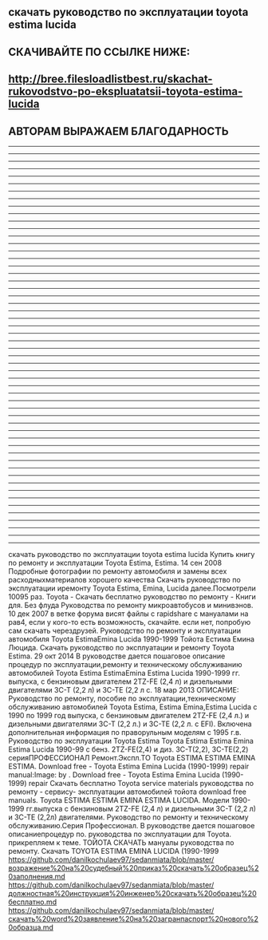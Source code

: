 скачать руководство по эксплуатации toyota estima lucida
--------------------------------------------------
СКАЧИВАЙТЕ ПО ССЫЛКЕ НИЖЕ:
--------------------------------------------------
http://bree.filesloadlistbest.ru/skachat-rukovodstvo-po-ekspluatatsii-toyota-estima-lucida
--------------------------------------------------
АВТОРАМ ВЫРАЖАЕМ БЛАГОДАРНОСТЬ
--------------------------------------------------
--------------------------------------------------
--------------------------------------------------
--------------------------------------------------
--------------------------------------------------
--------------------------------------------------
--------------------------------------------------
--------------------------------------------------
--------------------------------------------------
--------------------------------------------------
--------------------------------------------------
--------------------------------------------------
--------------------------------------------------
--------------------------------------------------
--------------------------------------------------
--------------------------------------------------
--------------------------------------------------
--------------------------------------------------
--------------------------------------------------
--------------------------------------------------
--------------------------------------------------
--------------------------------------------------
--------------------------------------------------
--------------------------------------------------
--------------------------------------------------
--------------------------------------------------
--------------------------------------------------
--------------------------------------------------
--------------------------------------------------
--------------------------------------------------
--------------------------------------------------
--------------------------------------------------
--------------------------------------------------
--------------------------------------------------
--------------------------------------------------
--------------------------------------------------
--------------------------------------------------
--------------------------------------------------
--------------------------------------------------
--------------------------------------------------
--------------------------------------------------
--------------------------------------------------
--------------------------------------------------
--------------------------------------------------
--------------------------------------------------
--------------------------------------------------
--------------------------------------------------
--------------------------------------------------
--------------------------------------------------
--------------------------------------------------
--------------------------------------------------
--------------------------------------------------
--------------------------------------------------
--------------------------------------------------
--------------------------------------------------
скачать руководство по эксплуатации toyota estima lucida Купить книгу по ремонту и эксплуатации Toyota Estima, Estima. 14 сен 2008  Подробные фотографии по ремонту автомобиля и замены всех расходныхматериалов хорошего качества Скачать руководство по эксплуатации иремонту Toyota Estima, Emina, Lucida далее.Посмотрели 10095 раз. Toyota - Скачать бесплатно руководство по ремонту - Книги для. Без флуда Руководства по ремонту микроавтобусов и минивэнов. 10 дек 2007  в ветке форума висят файлы с rapidshare с мануалами на рав4, если у кого-то есть возможность, скачайте. если нет, попробую сам скачать черездрузей.  Руководство по ремонту и эксплуатации автомобиля Toyota EstimaEmina Lucida 1990-1999  Тойота Естима Емина Люцида. Скачать руководство по эксплуатации и ремонту Toyota Estima. 29 окт 2014  В руководстве дается пошаговое описание процедур по эксплуатации,ремонту и техническому обслуживанию автомобилей Toyota Estima  EstimaEmina  Estima Lucida 1990-1999 гг. выпуска, с бензиновым двигателем 2TZ-FE (2,4 л) и дизельными двигателями 3С-Т (2,2 л) и 3С-ТЕ (2,2 л с. 18 мар 2013  ОПИСАНИЕ: Руководство по ремонту, пособие по эксплуатации,техническому обслуживанию автомобилей Toyota Estima, Estima Emina,Estima Lucida с 1990 по 1999 год выпуска, с бензиновым двигателем 2TZ-FE (2,4 л.) и дизельными двигателями 3C-T (2,2 л.) и 3C-TE (2,2 л. с EFI). Включена дополнительная информация по праворульным моделям с 1995 г.в. Руководство по эксплуатации Toyota Estima Toyota Estima  Estima Emina Estima Lucida 1990-99 с бенз. 2TZ-FE(2,4) и диз. 3С-Т(2,2), 3С-ТЕ(2,2) серияПРОФЕССИОНАЛ Ремонт.Экспл.ТО Toyota ESTIMA  ESTIMA EMINA  ESTIMA. Download free - Toyota Estima  Emina  Lucida (1990-1999) repair manual:Image: by . Download free - Toyota Estima  Emina  Lucida (1990-1999) repair
Скачать бесплатно Toyota service materials руководства по ремонту - сервису- эксплуатации автомобилей тойота download free manuals. Toyota ESTIMA  ESTIMA EMINA  ESTIMA LUCIDA. Модели 1990-1999 гг.выпуска с бензиновым 2TZ-FE (2,4 л) и дизельными 3С-Т (2,2 л) и 3С-ТЕ (2,2л) двигателями. Руководство по ремонту и техническому обслуживанию.Серия Профессионал. В руководстве дается пошаговое описаниепроцедур по. руководства по эксплуатации для Toyota. прикрепляем к теме. ТОЙОТА СКАЧАТЬ мануалы руководства по ремонту. Скачать TOYOTA ESTIMA  EMINA  LUCIDA (1990-1999
https://github.com/danilkochulaev97/sedanmiata/blob/master/возражение%20на%20судебный%20приказ%20скачать%20образец%20заполнения.md
https://github.com/danilkochulaev97/sedanmiata/blob/master/должностная%20инструкция%20инженер%20скачать%20образец%20бесплатно.md
https://github.com/danilkochulaev97/sedanmiata/blob/master/скачать%20word%20заявление%20на%20загранпаспорт%20нового%20образца.md